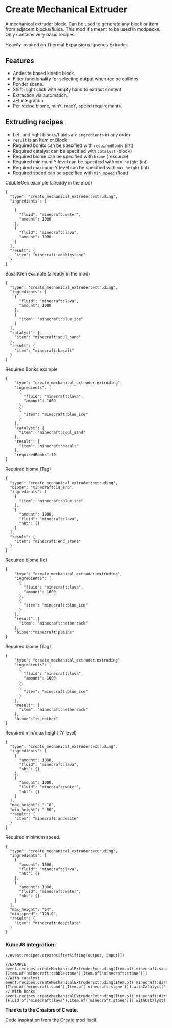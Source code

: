 [CREATE]: https://www.curseforge.com/minecraft/mc-mods/create
# Create Mechanical Extruder

A mechanical extruder block. Can be used to generate any block or item from adjacent blocks/fluids.
This mod it's meant to be used in modpacks. Only contains very basic recipes.

Heavily inspired on Thermal Expansions Igneous Extruder.

## Features
- Andesite based kinetic block.
- Filter functionality for selecting output when recipe collides.
- Ponder scene.
- Shift+right click with empty hand to extract content.
- Extraction via automation.
- JEI integration.
- Per recipe biome, minY, maxY, speed requirements.

## Extruding recipes
- Left and right blocks/fluids are `ingredients` in any order.
- `result` is an Item or Block
- Required bonks can be specified with `requiredBonks` (int)
- Required catalyst can be specified with `catalyst` (block)
- Required biome can be specified with `biome` (resource)
- Required minimum Y level can be specified with `min_height` (int)
- Required maximum Y level can be specified with `max_height` (int)
- Required speed can be specified with `min_speed` (float)

CobbleGen example (already in the mod)
```
{
  "type": "create_mechanical_extruder:extruding",
  "ingredients": [

    {
      "fluid": "minecraft:water",
      "amount": 1000
    },
    {
      "fluid": "minecraft:lava",
      "amount": 1000
    }
  ],
  "result": {
    "item": "minecraft:cobblestone"
  }
}
```
BasaltGen example (already in the mod)
```
{
  "type": "create_mechanical_extruder:extruding",
  "ingredients": [
    {
      "fluid": "minecraft:lava",
      "amount": 1000
    },
    {
      "item": "minecraft:blue_ice"
    }
  ],
  "catalyst": {
    "item": "minecraft:soul_sand"
  },
  "result": {
    "item": "minecraft:basalt"
  }
}
```
Required Bonks example
```
{
    "type": "create_mechanical_extruder:extruding",
    "ingredients": [
      {
        "fluid": "minecraft:lava",
        "amount": 1000
      },
      {
        "item": "minecraft:blue_ice"
      }
    ],
    "catalyst": {
      "item": "minecraft:soul_sand"
    },
    "result": {
      "item": "minecraft:basalt"
    },
    "requiredBonks":10
}
```

Required biome (Tag)
```
{
  "type": "create_mechanical_extruder:extruding",
  "biome": "minecraft:is_end",
  "ingredients": [
    {
      "item": "minecraft:blue_ice"
    },
    {
      "amount": 1000,
      "fluid": "minecraft:lava",
      "nbt": {}
    }
  ],
  "result": {
    "item": "minecraft:end_stone"
  }
}
```

Required biome (Id)
```
{
    "type": "create_mechanical_extruder:extruding",
    "ingredients": [
      {
        "fluid": "minecraft:lava",
        "amount": 1000
      },
      {
        "item": "minecraft:blue_ice"
      }
    ],
    "result": {
      "item": "minecraft:netherrack"
    },
    "biome":"minecraft:plains"
}
```

Required biome (Tag)
```
{
    "type": "create_mechanical_extruder:extruding",
    "ingredients": [
      {
        "fluid": "minecraft:lava",
        "amount": 1000
      },
      {
        "item": "minecraft:blue_ice"
      }
    ],
    "result": {
      "item": "minecraft:netherrack"
    },
    "biome":"is_nether"
}
```

Required min/max height (Y level)
```
{
  "type": "create_mechanical_extruder:extruding",
  "ingredients": [
    {
      "amount": 1000,
      "fluid": "minecraft:lava",
      "nbt": {}
    },
    {
      "amount": 1000,
      "fluid": "minecraft:water",
      "nbt": {}
    }
  ],
  "max_height": "-10",
  "min_height": "-50",
  "result": {
    "item": "minecraft:andesite"
  }
}
```


Required minimum speed.
```
{
  "type": "create_mechanical_extruder:extruding",
  "ingredients": [
    {
      "amount": 1000,
      "fluid": "minecraft:lava",
      "nbt": {}
    },
    {
      "amount": 1000,
      "fluid": "minecraft:water",
      "nbt": {}
    }
  ],
  "max_height": "64",
  "min_speed": "128.0",
  "result": {
    "item": "minecraft:deepslate"
  }
}
```
### KubeJS integration:

```
//event.recipes.createsifterSifting(output, input[])

//EXAMPLE
event.recipes.createMechanicalExtruderExtruding(Item.of('minecraft:sand'),[Item.of('minecraft:cobblestone'),Item.of('minecraft:stone')])
//With catalyst
event.recipes.createMechanicalExtruderExtruding(Item.of('minecraft:dirt'),[Item.of('minecraft:sand'),Item.of('minecraft:stone')]).withCatalyst('minecraft:clay')
// With bonks 
event.recipes.createMechanicalExtruderExtruding(Item.of('minecraft:dirt'),[Fluid.of('minecraft:lava'),Item.of('minecraft:stone')]).withCatalyst('minecraft:clay').requiredBonks(10)
```

**Thanks to the Creators of Create.**

Code inspiration from the [Create](https://www.curseforge.com/minecraft/mc-mods/create "Create") mod itself.

